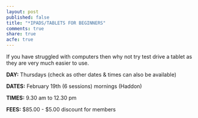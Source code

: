 ```yaml
---
layout: post
published: false
title: "*IPADS/TABLETS FOR BEGINNERS"
comments: true
share: true
acfe: true
---
```


If you have struggled with computers then why not try test drive a tablet as they are
very much easier to use.

**DAY:** Thursdays (check as other dates & times can also be available)

**DATES:** February 19th (6 sessions) mornings (Haddon)

**TIMES:** 9.30 am to 12.30 pm

**FEES:** $85.00 - $5.00 discount for members